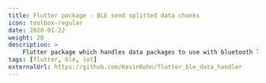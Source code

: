 ```yaml
---
title: Flutter package - BLE send splitted data chunks
icon: toolbox-regular
date: 2020-01-22
weight: 20
description: >
    Flutter package which handles data packages to use with bluetooth low energy. It splits data into chunks based on the MTU size.
tags: [flutter, ble, iot]
externalUrl: https://github.com/KevinRohn/flutter_ble_data_handler
---
```

